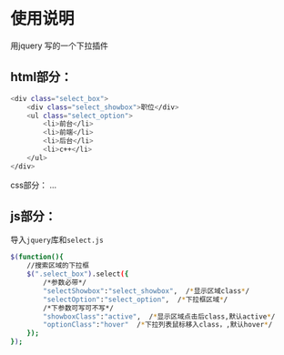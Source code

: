 ﻿# 使用说明

用jquery 写的一个下拉插件


## html部分：
```bash
<div class="select_box">
	<div class="select_showbox">职位</div>
	<ul class="select_option">
		<li>前台</li>
		<li>前端</li>
		<li>后台</li>
		<li>c++</li>
	</ul>
</div>
```


css部分：
...



## js部分：
导入`jquery`库和`select.js`
```bash
$(function(){
	//搜索区域的下拉框
	$(".select_box").select({
	    /*参数必带*/
	    "selectShowbox":"select_showbox",  /*显示区域class*/
	    "selectOption":"select_option",  /*下拉框区域*/
	    /*下参数可写可不写*/
	    "showboxClass":"active",  /*显示区域点击后class,默认active*/
	    "optionClass":"hover"  /*下拉列表鼠标移入class，,默认hover*/
	});
});
```
